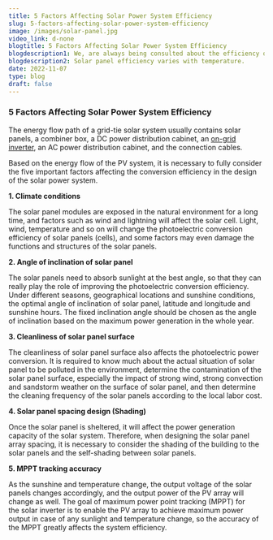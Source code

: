 ```yaml
---
title: 5 Factors Affecting Solar Power System Efficiency
slug: 5-factors-affecting-solar-power-system-efficiency
image: /images/solar-panel.jpg
video_link: d-none
blogtitle: 5 Factors Affecting Solar Power System Efficiency
blogdescription1: We, are always being consulted about the efficiency of PV modules.
blogdescription2: Solar panel efficiency varies with temperature.
date: 2022-11-07
type: blog
draft: false
---
```

<!--StartFragment-->

### **5 Factors Affecting Solar Power System Efficiency**

<!--EndFragment-->

<!--StartFragment-->

The energy flow path of a grid-tie solar system usually contains solar panels, a combiner box, a DC power distribution cabinet, an [on-grid inverter](https://www.inverter.com/on-grid-inverter), an AC power distribution cabinet, and the connection cables.

Based on the energy flow of the PV system, it is necessary to fully consider the five important factors affecting the conversion efficiency in the design of the solar power system.

**1. Climate conditions**

The solar panel modules are exposed in the natural environment for a long time, and factors such as wind and lightning will affect the solar cell. Light, wind, temperature and so on will change the photoelectric conversion efficiency of solar panels (cells), and some factors may even damage the functions and structures of the solar panels. 

**2. Angle of inclination of solar panel**

The solar panels need to absorb sunlight at the best angle, so that they can really play the role of improving the photoelectric conversion efficiency. Under different seasons, geographical locations and sunshine conditions, the optimal angle of inclination of solar panel, latitude and longitude and sunshine hours. The fixed inclination angle should be chosen as the angle of inclination based on the maximum power generation in the whole year.

**3. Cleanliness of solar panel surface**

The cleanliness of solar panel surface also affects the photoelectric power conversion. It is required to know much about the actual situation of solar panel to be polluted in the environment, determine the contamination of the solar panel surface, especially the impact of strong wind, strong convection and sandstorm weather on the surface of solar panel, and then determine the cleaning frequency of the solar panels according to the local labor cost.

**4. Solar panel spacing design (Shading)**

Once the solar panel is sheltered, it will affect the power generation capacity of the solar system. Therefore, when designing the solar panel array spacing, it is necessary to consider the shading of the building to the solar panels and the self-shading between solar panels.

**5. MPPT tracking accuracy**

As the sunshine and temperature change, the output voltage of the solar panels changes accordingly, and the output power of the PV array will change as well. The goal of maximum power point tracking (MPPT) for the solar inverter is to enable the PV array to achieve maximum power output in case of any sunlight and temperature change, so the accuracy of the MPPT greatly affects the system efficiency. 



<!--EndFragment-->
